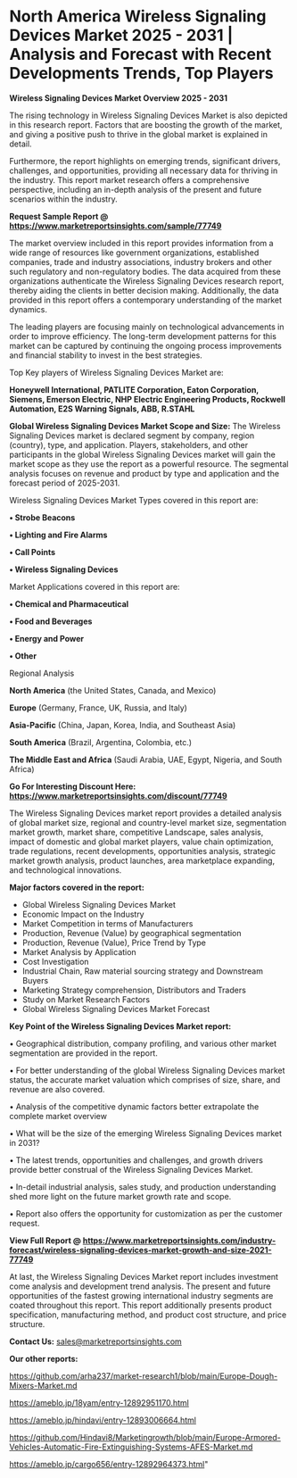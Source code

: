 # North America Wireless Signaling Devices Market 2025 - 2031 | Analysis and Forecast with Recent Developments Trends, Top Players

<Strong> Wireless Signaling Devices Market Overview 2025 - 2031</strong>

The rising technology in Wireless Signaling Devices Market is also depicted in this research report. Factors that are boosting the growth of the market, and giving a positive push to thrive in the global market is explained in detail.

Furthermore, the report highlights on emerging trends, significant drivers, challenges, and opportunities, providing all necessary data for thriving in the industry. This report market research offers a comprehensive perspective, including an in-depth analysis of the present and future scenarios within the industry.

<strong>Request Sample Report @ <a href=https://www.marketreportsinsights.com/sample/77749>https://www.marketreportsinsights.com/sample/77749</a></strong>

The market overview included in this report provides information from a wide range of resources like government organizations, established companies, trade and industry associations, industry brokers and other such regulatory and non-regulatory bodies. The data acquired from these organizations authenticate the Wireless Signaling Devices research report, thereby aiding the clients in better decision making. Additionally, the data provided in this report offers a contemporary understanding of the market dynamics.

The leading players are focusing mainly on technological advancements in order to improve efficiency. The long-term development patterns for this market can be captured by continuing the ongoing process improvements and financial stability to invest in the best strategies.

Top Key players of Wireless Signaling Devices Market are:

<strong>Honeywell International, PATLITE Corporation, Eaton Corporation, Siemens, Emerson Electric, NHP Electric Engineering Products, Rockwell Automation, E2S Warning Signals, ABB, R.STAHL</strong>

<strong><b>Global Wireless Signaling Devices Market Scope and Size:</b></strong>
The Wireless Signaling Devices market is declared segment by company, region (country), type, and application. Players, stakeholders, and other participants in the global Wireless Signaling Devices market will gain the market scope as they use the report as a powerful resource. The segmental analysis focuses on revenue and product by type and application and the forecast period of 2025-2031.

Wireless Signaling Devices Market Types covered in this report are:

<strong>• Strobe Beacons

• Lighting and Fire Alarms

• Call Points

• Wireless Signaling Devices</strong>

Market Applications covered in this report are:

<strong>• Chemical and Pharmaceutical

• Food and Beverages

• Energy and Power

• Other</strong> 

Regional Analysis

<strong>North America</strong> (the United States, Canada, and Mexico)

<strong>Europe</strong> (Germany, France, UK, Russia, and Italy)

<strong>Asia-Pacific</strong> (China, Japan, Korea, India, and Southeast Asia)

<strong>South America</strong> (Brazil, Argentina, Colombia, etc.)

<strong>The Middle East and Africa</strong> (Saudi Arabia, UAE, Egypt, Nigeria, and South Africa)

<strong>Go For Interesting Discount Here: <a href=https://www.marketreportsinsights.com/discount/77749>https://www.marketreportsinsights.com/discount/77749</a></strong>

The Wireless Signaling Devices market report provides a detailed analysis of global market size, regional and country-level market size, segmentation market growth, market share, competitive Landscape, sales analysis, impact of domestic and global market players, value chain optimization, trade regulations, recent developments, opportunities analysis, strategic market growth analysis, product launches, area marketplace expanding, and technological innovations.

<strong><b>Major factors covered in the report:</b></strong>
<ul>
  <li>Global Wireless Signaling Devices Market </li>
  <li>Economic Impact on the Industry</li>
  <li>Market Competition in terms of Manufacturers</li>
  <li>Production, Revenue (Value) by geographical segmentation</li>
  <li>Production, Revenue (Value), Price Trend by Type</li>
  <li>Market Analysis by Application</li>
  <li>Cost Investigation</li>
  <li>Industrial Chain, Raw material sourcing strategy and Downstream Buyers</li>
  <li>Marketing Strategy comprehension, Distributors and Traders</li>
  <li>Study on Market Research Factors</li>
  <li>Global Wireless Signaling Devices Market Forecast</li>
</ul>

<strong><b>Key Point of the Wireless Signaling Devices Market report:</b></strong>

• Geographical distribution, company profiling, and various other market segmentation are provided in the report.

• For better understanding of the global Wireless Signaling Devices market status, the accurate market valuation which comprises of size, share, and revenue are also covered.

• Analysis of the competitive dynamic factors better extrapolate the complete market overview

• What will be the size of the emerging Wireless Signaling Devices market in 2031?

• The latest trends, opportunities and challenges, and growth drivers provide better construal of the Wireless Signaling Devices Market.

• In-detail industrial analysis, sales study, and production understanding shed more light on the future market growth rate and scope.

• Report also offers the opportunity for customization as per the customer request.

<strong><b>View Full Report @ <a href=https://www.marketreportsinsights.com/industry-forecast/wireless-signaling-devices-market-growth-and-size-2021-77749>https://www.marketreportsinsights.com/industry-forecast/wireless-signaling-devices-market-growth-and-size-2021-77749</a></b></strong>


At last, the Wireless Signaling Devices Market report includes investment come analysis and development trend analysis. The present and future opportunities of the fastest growing international industry segments are coated throughout this report. This report additionally presents product specification, manufacturing method, and product cost structure, and price structure.

<strong>Contact Us:</strong>
sales@marketreportsinsights.com

<strong>Our other reports:</strong>

<a href=https://github.com/arha237/market-research1/blob/main/Europe-Dough-Mixers-Market.md>https://github.com/arha237/market-research1/blob/main/Europe-Dough-Mixers-Market.md</a>

<a href=https://ameblo.jp/18yam/entry-12892951170.html>https://ameblo.jp/18yam/entry-12892951170.html</a>

<a href=https://ameblo.jp/hindavi/entry-12893006664.html>https://ameblo.jp/hindavi/entry-12893006664.html</a>

<a href=https://github.com/Hindavi8/Marketingrowth/blob/main/Europe-Armored-Vehicles-Automatic-Fire-Extinguishing-Systems-AFES-Market.md>https://github.com/Hindavi8/Marketingrowth/blob/main/Europe-Armored-Vehicles-Automatic-Fire-Extinguishing-Systems-AFES-Market.md</a>

<a href=https://ameblo.jp/cargo656/entry-12892964373.html>https://ameblo.jp/cargo656/entry-12892964373.html</a>"
